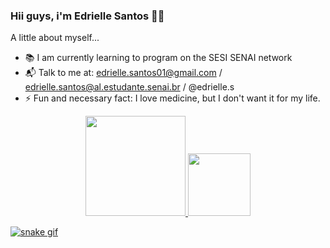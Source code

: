 ### Hii guys, i'm Edrielle Santos 👋🤍

A little about myself...

- 📚 I am currently learning to program on the SESI SENAI network 
- 📬 Talk to me at: edrielle.santos01@gmail.com / edrielle.santos@al.estudante.senai.br / @edrielle.s
- ⚡ Fun and necessary fact: I love medicine, but I don't want it for my life.

<div align="center">
  <a href="https://github.com/drisantos01">
  <img height="160em" src="https://github-readme-stats.vercel.app/api?username=edriellesantos&show_icons=true&theme=dracula&include_all_commits=true&count_private=true"/>
  <img height="100em" src="https://github-readme-stats.vercel.app/api/top-langs/?username=edriellesantos&layout=compact&langs_count=7&theme=dracula"/>
</div>

![snake gif](https://github.com/edriellesantos/edriellesantos/blob/output/github-contribution-grid-snake.svg)
